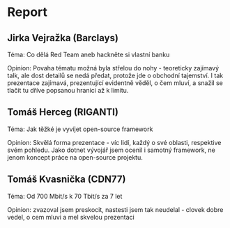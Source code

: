 # Report

## Jirka Vejražka (Barclays)

Téma: Co dělá Red Team aneb hackněte si vlastní banku

Opinion: Povaha tématu možná byla střelou do nohy - teoreticky zajímavý talk, ale dost detailů se nedá předat, protože jde o obchodní tajemství. I tak prezentace zajímavá, prezentující evidentně věděl, o čem mluví, a snažil se tlačit tu dříve popsanou hranici až k limitu.

## Tomáš Herceg (RIGANTI)

Téma: Jak těžké je vyvíjet open-source framework

Opinion: Skvělá forma prezentace - víc lidí, každý o své oblasti, respektive svém pohledu. Jako dotnet vývojář jsem ocenil i samotný framework, ne jenom koncept práce na open-source projektu.

## 	Tomáš Kvasnička (CDN77)

Téma: Od 700 Mbit/s k 70 Tbit/s za 7 let

Opinion: zvazoval jsem preskocit, nastesti jsem tak neudelal - clovek dobre vedel, o cem mluvi a mel skvelou prezentaci